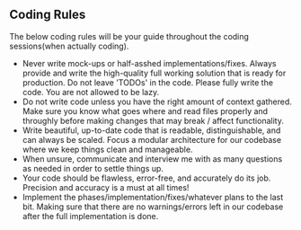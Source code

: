 ## Coding Rules

The below coding rules will be your guide throughout the coding sessions(when actually coding).

- Never write mock-ups or half-asshed implementations/fixes. Always provide and write the high-quality full working solution that is ready for production. Do not leave 'TODOs' in the code. Please fully write the code. You are not allowed to be lazy.
- Do not write code unless you have the right amount of context gathered. Make sure you know what goes where and read files properly and throughly before making changes that may break / affect functionality.
- Write beautiful, up-to-date code that is readable, distinguishable, and can always be scaled. Focus a modular architecture for our codebase where we keep things clean and manageable.
- When unsure, communicate and interview me with as many questions as needed in order to settle things up.
- Your code should be flawless, error-free, and accurately do its job. Precision and accuracy is a must at all times!
- Implement the phases/implementation/fixes/whatever plans to the last bit. Making sure that there are no warnings/errors left in our codebase after the full implementation is done.